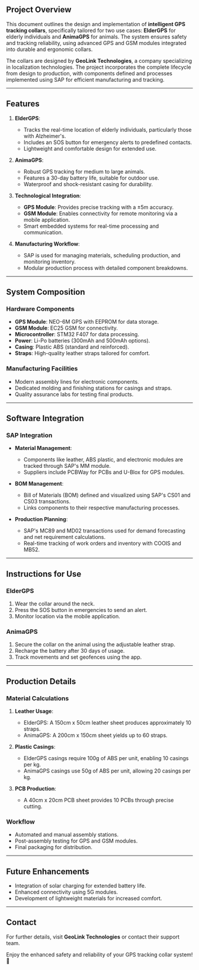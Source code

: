 
## **Project Overview**

This document outlines the design and implementation of **intelligent GPS tracking collars**, specifically tailored for two use cases: **ElderGPS** for elderly individuals and **AnimaGPS** for animals. The system ensures safety and tracking reliability, using advanced GPS and GSM modules integrated into durable and ergonomic collars.

The collars are designed by **GeoLink Technologies**, a company specializing in localization technologies. The project incorporates the complete lifecycle from design to production, with components defined and processes implemented using SAP for efficient manufacturing and tracking.

---

## **Features**

1. **ElderGPS**:
   - Tracks the real-time location of elderly individuals, particularly those with Alzheimer's.
   - Includes an SOS button for emergency alerts to predefined contacts.
   - Lightweight and comfortable design for extended use.

2. **AnimaGPS**:
   - Robust GPS tracking for medium to large animals.
   - Features a 30-day battery life, suitable for outdoor use.
   - Waterproof and shock-resistant casing for durability.

3. **Technological Integration**:
   - **GPS Module**: Provides precise tracking with a ±5m accuracy.
   - **GSM Module**: Enables connectivity for remote monitoring via a mobile application.
   - Smart embedded systems for real-time processing and communication.

4. **Manufacturing Workflow**:
   - SAP is used for managing materials, scheduling production, and monitoring inventory.
   - Modular production process with detailed component breakdowns.

---

## **System Composition**

### **Hardware Components**
- **GPS Module**: NEO-6M GPS with EEPROM for data storage.
- **GSM Module**: EC25 GSM for connectivity.
- **Microcontroller**: STM32 F407 for data processing.
- **Power**: Li-Po batteries (300mAh and 500mAh options).
- **Casing**: Plastic ABS (standard and reinforced).
- **Straps**: High-quality leather straps tailored for comfort.

### **Manufacturing Facilities**
- Modern assembly lines for electronic components.
- Dedicated molding and finishing stations for casings and straps.
- Quality assurance labs for testing final products.

---

## **Software Integration**

### **SAP Integration**
- **Material Management**:
  - Components like leather, ABS plastic, and electronic modules are tracked through SAP's MM module.
  - Suppliers include PCBWay for PCBs and U-Blox for GPS modules.

- **BOM Management**:
  - Bill of Materials (BOM) defined and visualized using SAP's CS01 and CS03 transactions.
  - Links components to their respective manufacturing processes.

- **Production Planning**:
  - SAP's MC89 and MD02 transactions used for demand forecasting and net requirement calculations.
  - Real-time tracking of work orders and inventory with COOIS and MB52.

---

## **Instructions for Use**

### **ElderGPS**
1. Wear the collar around the neck.
2. Press the SOS button in emergencies to send an alert.
3. Monitor location via the mobile application.

### **AnimaGPS**
1. Secure the collar on the animal using the adjustable leather strap.
2. Recharge the battery after 30 days of usage.
3. Track movements and set geofences using the app.

---

## **Production Details**

### **Material Calculations**
1. **Leather Usage**:
   - ElderGPS: A 150cm x 50cm leather sheet produces approximately 10 straps.
   - AnimaGPS: A 200cm x 150cm sheet yields up to 60 straps.

2. **Plastic Casings**:
   - ElderGPS casings require 100g of ABS per unit, enabling 10 casings per kg.
   - AnimaGPS casings use 50g of ABS per unit, allowing 20 casings per kg.

3. **PCB Production**:
   - A 40cm x 20cm PCB sheet provides 10 PCBs through precise cutting.

### **Workflow**
- Automated and manual assembly stations.
- Post-assembly testing for GPS and GSM modules.
- Final packaging for distribution.

---

## **Future Enhancements**
- Integration of solar charging for extended battery life.
- Enhanced connectivity using 5G modules.
- Development of lightweight materials for increased comfort.

---

## **Contact**
For further details, visit **GeoLink Technologies** or contact their support team.

Enjoy the enhanced safety and reliability of your GPS tracking collar system! 🚀
